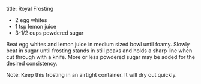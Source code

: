 title: Royal Frosting

* 2 egg whites
* 1 tsp lemon juice
* 3-1/2 cups powdered sugar

Beat egg whites and lemon juice in medium sized bowl until foamy.  Slowly beat in sugar until frosting stands in still peaks and holds a sharp line when cut through with a knife.  More or less powdered sugar may be added for the desired consistency.

Note:  Keep this frosting in an airtight container.  It will dry out quickly.
